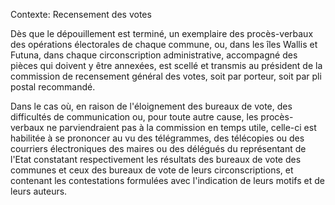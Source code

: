 Contexte: Recensement des votes

Dès que le dépouillement est terminé, un exemplaire des procès-verbaux des opérations électorales de chaque commune, ou, dans les îles Wallis et Futuna, dans chaque circonscription administrative, accompagné des pièces qui doivent y être annexées, est scellé et transmis au président de la commission de recensement général des votes, soit par porteur, soit par pli postal recommandé.

Dans le cas où, en raison de l'éloignement des bureaux de vote, des difficultés de communication ou, pour toute autre cause, les procès-verbaux ne parviendraient pas à la commission en temps utile, celle-ci est habilitée à se prononcer au vu des télégrammes, des télécopies ou des courriers électroniques des maires ou des délégués du représentant de l'Etat constatant respectivement les résultats des bureaux de vote des communes et ceux des bureaux de vote de leurs circonscriptions, et contenant les contestations formulées avec l'indication de leurs motifs et de leurs auteurs.